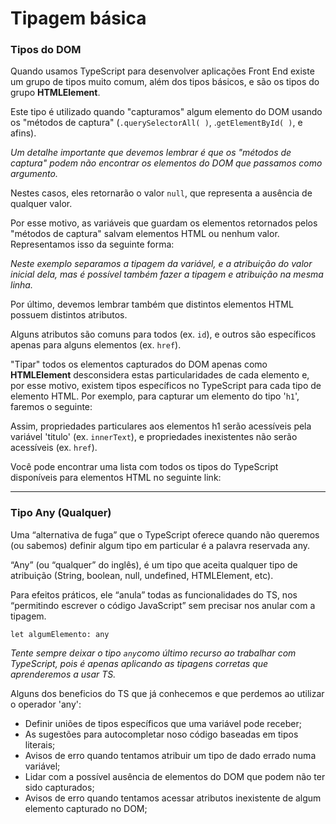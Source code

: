 # Tipagem básica

### Tipos do DOM

Quando usamos TypeScript para desenvolver aplicações Front End existe um grupo de tipos muito comum, além dos tipos básicos, e são os tipos do grupo **HTMLElement**.

Este tipo é utilizado quando "capturamos" algum elemento do DOM usando os "métodos de captura" (`.querySelectorAll( )`, .`getElementById( )`, e afins).

*Um detalhe importante que devemos lembrar é que os "métodos de captura" podem não encontrar os elementos do DOM que passamos como argumento.*

Nestes casos, eles retornarão o valor `null`, que representa a ausência de qualquer valor.

Por esse motivo, as variáveis que guardam os elementos retornados pelos "métodos de captura" salvam elementos HTML ou nenhum valor. Representamos isso da seguinte forma:

*Neste exemplo separamos a tipagem da variável, e a atribuição do valor inicial dela, mas é possível também fazer a tipagem e atribuição na mesma linha.*

Por último, devemos lembrar também que distintos elementos HTML possuem distintos atributos.

Alguns atributos são comuns para todos (ex. `id`), e outros são específicos apenas para alguns elementos (ex. `href`).

"Tipar" todos os elementos capturados do DOM apenas como **HTMLElement** desconsidera estas particularidades de cada elemento e, por esse motivo, existem tipos específicos no TypeScript para cada tipo de elemento HTML. Por exemplo, para capturar um elemento do tipo '`h1`', faremos o seguinte:

Assim, propriedades particulares aos elementos h1 serão acessíveis pela variável 'titulo' (ex. `innerText`), e propriedades inexistentes não serão acessíveis (ex. `href`).

Você pode encontrar uma lista com todos os tipos do TypeScript disponíveis para elementos HTML no seguinte link:

---

### Tipo Any (Qualquer)

Uma “alternativa de fuga” que o TypeScript oferece quando não queremos (ou sabemos) definir algum tipo em particular é a palavra reservada any.

“Any” (ou “qualquer” do inglês), é um tipo que aceita qualquer tipo de atribuição (String, boolean, null, undefined, HTMLElement, etc).

Para efeitos práticos, ele “anula” todas as funcionalidades do TS, nos “permitindo escrever o código JavaScript” sem precisar nos anular com a tipagem.

```tsx
let algumElemento: any
```

*Tente sempre deixar o tipo `any`como último recurso ao trabalhar com TypeScript, pois é apenas aplicando as tipagens corretas que aprenderemos a usar TS.*

Alguns dos beneficios do TS que já conhecemos e que perdemos ao utilizar o operador 'any':

- Definir uniões de tipos específicos que uma variável pode receber;
- As sugestões para autocompletar noso código baseadas em tipos literais;
- Avisos de erro quando tentamos atribuir um tipo de dado errado numa variável;
- Lidar com a possível ausência de elementos do DOM que podem não ter sido capturados;
- Avisos de erro quando tentamos acessar atributos inexistente de algum elemento capturado no DOM;